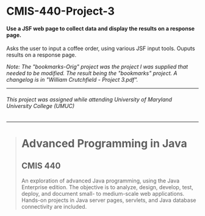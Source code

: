 # CMIS-440-Project-3
#### Use a JSF web page to collect data and display the results on a response page.

Asks the user to input a coffee order, using various JSF input tools. Ouputs results on a response page.

_Note: The "bookmarks-Orig" project was the project I was supplied that needed to be modified.  The result being the "bookmarks" project. A changelog is in "William Crutchfield - Project 3.pdf"._

---
###### This project was assigned while attending University of Maryland University College (UMUC)
---

><h1>Advanced Programming in Java</h1>
><h2>CMIS 440</h2>
><p>An exploration of advanced Java programming, using the Java Enterprise edition. The objective is to analyze, design, develop, test, deploy, and document small- to medium-scale web applications. Hands-on projects in Java server pages, servlets, and Java database connectivity are included.</p>
